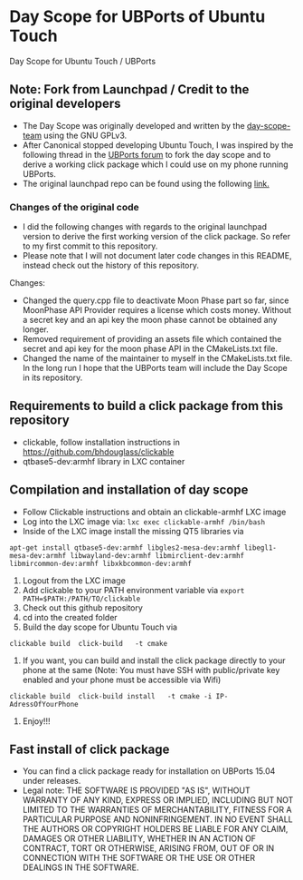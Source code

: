 # Day Scope for UBPorts of Ubuntu Touch
Day Scope for Ubuntu Touch / UBPorts

## Note: Fork from Launchpad / Credit to the original developers
* The Day Scope was originally developed and written by the [day-scope-team](https://launchpad.net/~day-scope-team) using the GNU GPLv3.
* After Canonical stopped developing Ubuntu Touch, I was inspired by the following thread in the [UBPorts forum](https://forums.ubports.com/topic/255/today-scope-without-showing-day-scope) to fork the day scope and to derive a working click package which I could use on my phone running UBPorts.
* The original launchpad repo can be found using the following [link.](https://code.launchpad.net/day-scope)

### Changes of the original code
* I did the following changes with regards to the original launchpad version to derive the first working version of the click package. So refer to my first commit to this repository.
* Please note that I will not document later code changes in this README, instead check out the history of this repository.

Changes:
* Changed the query.cpp file to deactivate Moon Phase part so far, since MoonPhase API Provider requires a license which costs money. Without a secret key and an api key the moon phase cannot be obtained any longer.
* Removed requirement of providing an assets file which contained the secret and api key for the moon phase API in the CMakeLists.txt file.
* Changed the name of the maintainer to myself in the CMakeLists.txt file. In the long run I hope that the UBPorts team will include the Day Scope in its repository.


## Requirements to build a click package from this repository
* clickable, follow installation instructions in https://github.com/bhdouglass/clickable
* qtbase5-dev:armhf library in LXC container

## Compilation and installation of day scope
* Follow Clickable instructions and obtain an clickable-armhf LXC image
* Log into the LXC image via: `lxc exec clickable-armhf /bin/bash`
* Inside of the LXC image install the missing QT5 libraries via
```
apt-get install qtbase5-dev:armhf libgles2-mesa-dev:armhf libegl1-mesa-dev:armhf libwayland-dev:armhf libmirclient-dev:armhf libmircommon-dev:armhf libxkbcommon-dev:armhf
```
1. Logout from the LXC image
1. Add clickable to your PATH environment variable via `export PATH=$PATH:/PATH/TO/clickable`
1. Check out this github repository 
1. cd into the created folder
1. Build the day scope for Ubuntu Touch via
```
clickable build  click-build   -t cmake
```
1. If you want, you can build and install the click package directly to your phone at the same (Note: You must have SSH with public/private key enabled and your phone must be accessible via Wifi)
```
clickable build  click-build install   -t cmake -i IP-AdressOfYourPhone
```
1. Enjoy!!!


## Fast install of click package
* You can find a click package ready for installation on UBPorts 15.04 under releases.
* Legal note: THE SOFTWARE IS PROVIDED "AS IS", WITHOUT WARRANTY OF ANY KIND, EXPRESS OR IMPLIED, INCLUDING BUT NOT LIMITED TO THE WARRANTIES OF MERCHANTABILITY, FITNESS FOR A PARTICULAR PURPOSE AND NONINFRINGEMENT. IN NO EVENT SHALL THE AUTHORS OR COPYRIGHT HOLDERS BE LIABLE FOR ANY CLAIM, DAMAGES OR OTHER LIABILITY, WHETHER IN AN ACTION OF CONTRACT, TORT OR OTHERWISE, ARISING FROM, OUT OF OR IN CONNECTION WITH THE SOFTWARE OR THE USE OR OTHER DEALINGS IN THE SOFTWARE.

